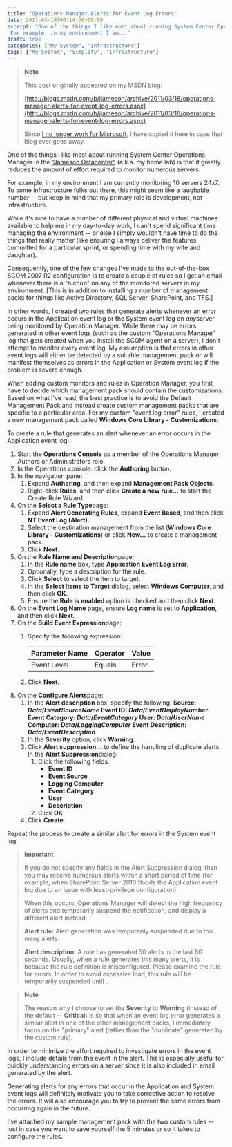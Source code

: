 ```yaml
---
title: "Operations Manager Alerts for Event Log Errors"
date: 2011-03-18T00:14:00+08:00
excerpt: "One of the things I like most about running System Center Operations Manager in the \"Jameson Datacenter\" (a.k.a. my home lab) is that it greatly reduces the amount of effort required to monitor numerous servers. 
 For example, in my environment I am..."
draft: true
categories: ["My System", "Infrastructure"]
tags: ["My System", "Simplify", "Infrastructure"]
---
```


> **Note**
> 
> This post originally appeared on my MSDN blog:
> 
> [http://blogs.msdn.com/b/jjameson/archive/2011/03/18/operations-manager-alerts-for-event-log-errors.aspx](http://blogs.msdn.com/b/jjameson/archive/2011/03/18/operations-manager-alerts-for-event-log-errors.aspx)
> 
> Since [I no longer work for Microsoft](/blog/jjameson/2011/09/02/last-day-with-microsoft), I have copied it here in case that blog ever goes away.

One of the things I like most about running System Center Operations Manager in the ["Jameson Datacenter"](/blog/jjameson/2009/09/14/the-jameson-datacenter) (a.k.a. my home lab) is that it greatly reduces the amount of effort required to monitor numerous servers.

For example, in my environment I am currently monitoring 10 servers 24x7. To some infrastructure folks out there, this might seem like a laughable number -- but keep in mind that my primary role is development, not infrastructure.

While it's nice to have a number of different physical and virtual machines available to help me in my day-to-day work, I can't spend significant time managing the environment -- or else I simply wouldn't have time to do the things that really matter (like ensuring I always deliver the features committed for a particular sprint, or spending time with my wife and daughter).

Consequently, one of the few changes I've made to the out-of-the-box SCOM 2007 R2 configuration is to create a couple of rules so I get an email whenever there is a "hiccup" on any of the monitored servers in my environment. [This is in addition to installing a number of management packs for things like Active Directory, SQL Server, SharePoint, and TFS.]

In other words, I created two rules that generate alerts whenever an error occurs in the Application event log or the System event log on *any*server being monitored by Operation Manager. While there may be errors generated in other event logs (such as the custom "Operations Manager" log that gets created when you install the SCOM agent on a server), I don't attempt to monitor every event log. My assumption is that errors in other event logs will either be detected by a suitable management pack or will manifest themselves as errors in the Application or System event log if the problem is severe enough.

When adding custom monitors and rules in Operation Manager, you first have to decide which management pack should contain the customizations. Based on what I've read, the best practice is to avoid the Default Management Pack and instead create custom management packs that are specific to a particular area. For my custom "event log error" rules, I created a new management pack called **Windows Core Library - Customizations**.

To create a rule that generates an alert whenever an error occurs in the Application event log:

1. Start the **Operations Console** as a member of the Operations Manager Authors or Administrators role.
2. In the Operations console. click the **Authoring** button.
3. In the navigation pane:
   1. Expand **Authoring**, and then expand **Management Pack Objects**.
   2. Right-click **Rules**, and then click **Create a new rule...** to start the Create Rule Wizard.
4. On the **Select a Rule Type**page:
   1. Expand **Alert Generating Rules**, expand **Event Based**, and then click **NT Event Log (Alert)**.
   2. Select the destination management from the list (**Windows Core Library - Customizations**) or click **New...** to create a management pack.
   3. Click **Next**.
5. On the **Rule Name and Description**page:
   1. In the **Rule name** box, type **Application Event Log Error**.
   2. Optionally, type a description for the rule.
   3. Click **Select** to select the item to target.
   4. In the **Select Items to Target** dialog, select **Windows Computer**, and then click **OK**.
   5. Ensure the **Rule is enabled** option is checked and then click **Next**.
6. On the **Event Log Name** page, ensure **Log name** is set to **Application**, and then click **Next**.
7. On the **Build Event Expression**page:
   1. Specify the following expression:
      
      | Parameter Name | Operator | Value |
      | --- | --- | --- |
      | Event Level | Equals | Error |
   
   2. Click **Next**.
8. On the **Configure Alerts**page:
   1. In the **Alert description** box, specify the following:
      **Source: $Data/EventSourceName$
      Event ID: $Data/EventDisplayNumber$
      Event Category: $Data/EventCategory$
      User: $Data/UserName$
      Computer: $Data/LoggingComputer$
      Event Description: $Data/EventDescription$**
   2. In the **Severity** option, click **Warning**.
   3. Click **Alert suppression...** to define the handling of duplicate alerts. In the **Alert Suppression**dialog:
      1. Click the following fields:
         - **Event ID**
         - **Event Source**
         - **Logging Computer**
         - **Event Category**
         - **User**
         - **Description**
      2. Click **OK**.
   4. Click **Create**.

Repeat the process to create a similar alert for errors in the System event log.

> **Important**
> 
> If you do not specify any fields in the Alert Suppression dialog, then you may receive numerous alerts within a short period of time (for example, when SharePoint Server 2010 floods the Application event log due to an issue with least-privilege configuration).
> 
> When this occurs, Operations Manager will detect the high frequency of alerts and temporarily suspend the notification, and display a different alert instead:
> 
> **Alert rule:** Alert generation was temporarily suspended due to too many alerts.
> 
> **Alert description:** A rule has generated 50 alerts in the last 60 seconds. Usually, when a rule generates this many alerts, it is because the rule definition is misconfigured. Please examine the rule for errors. In order to avoid excessive load, this rule will be temporarily suspended until ...

> **Note**
> 
> The reason why I choose to set the **Severity** to **Warning** (instead of the default -- **Critical**) is so that when an event log error generates a similar alert in one of the other management packs, I immediately focus on the "primary" alert (rather than the "duplicate" generated by the custom rule).

In order to minimize the effort required to investigate errors in the event logs, I include details from the event in the alert. This is especially useful for quickly understanding errors on a server since it is also included in email generated by the alert.

Generating alerts for any errors that occur in the Application and System event logs will definitely motivate you to take corrective action to resolve the errors. It will also encourage you to try to prevent the same errors from occurring again in the future.

I've attached my sample management pack with the two custom rules -- just in case you want to save yourself the 5 minutes or so it takes to configure the rules.

